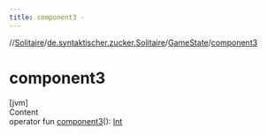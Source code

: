 ```yaml
---
title: component3 -
---
```

//[Solitaire](../../index.md)/[de.syntaktischer.zucker.Solitaire](../index.md)/[GameState](index.md)/[component3](component3.md)



# component3  
[jvm]  
Content  
operator fun [component3](component3.md)(): [Int](https://kotlinlang.org/api/latest/jvm/stdlib/kotlin/-int/index.html)  



